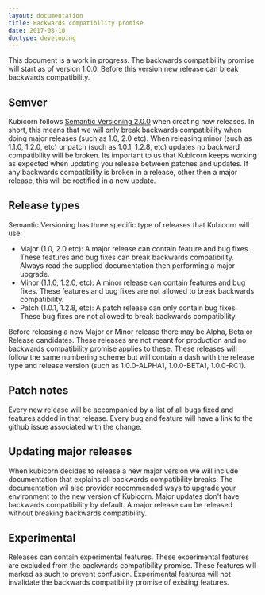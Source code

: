 ```yaml
---
layout: documentation
title: Backwards compatibility promise
date: 2017-08-10
doctype: developing
---
```


This document is a work in progress. 
The backwards compatibility promise will start as of version 1.0.0.
Before this version new release can break backwards compatibility.

## Semver

Kubicorn follows [Semantic Versioning 2.0.0](http://semver.org/) when creating new releases. 
In short, this means that we will only break backwards compatibility when doing major releases (such as 1.0, 2.0 etc).
When releasing minor (such as 1.1.0, 1.2.0, etc) or patch (such as 1.0.1, 1.2.8, etc) updates no backward compatibility will be broken. 
Its important to us that Kubicorn keeps working as expected when updating you release between patches and updates. 
If any backwards compatibility is broken in a release, other then a major release, this will be rectified in a new update.

## Release types
Semantic Versioning has three specific type of releases that Kubicorn will use:
* Major (1.0, 2.0 etc): A major release can contain feature and bug fixes. 
These features and bug fixes can break backwards compatibility. 
Always read the supplied documentation then performing a major upgrade.  
* Minor (1.1.0, 1.2.0, etc): A minor release can contain features and bug fixes. 
These features and bug fixes are not allowed to break backwards compatibility.
* Patch (1.0.1, 1.2.8, etc): A patch release can only contain bug fixes. 
These bug fixes are not allowed to break backwards compatibility.


Before releasing a new Major or Minor release there may be Alpha, Beta or Release candidates.
These releases are not meant for production and no backwards compatibility promise applies to these.
These releases will follow the same numbering scheme but will contain a dash with the release type and release version (such as 1.0.0-ALPHA1, 1.0.0-BETA1, 1.0.0-RC1).  

## Patch notes

Every new release will be accompanied by a list of all bugs fixed and features added in that release. 
Every bug and feature will have a link to the github issue associated with the change. 

## Updating major releases

When kubicorn decides to release a new major version we will include documentation that explains all backwards compatibility breaks.
The documentation wil also provider recommended ways to upgrade your environment to the new version of Kubicorn. 
Major updates don't have backwards compatibility by default.
A major release can be released without breaking backwards compatibility.

## Experimental

Releases can contain experimental features. 
These experimental features are excluded from the backwards compatibility promise. 
These features will marked as such to prevent confusion. 
Experimental features will not invalidate the backwards compatibility promise of existing features.